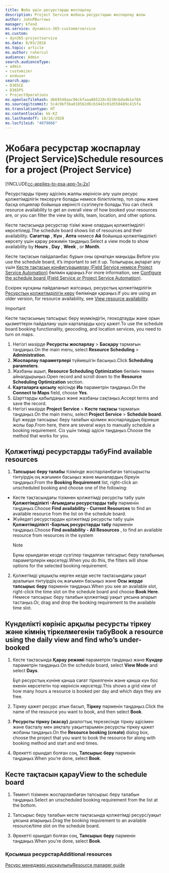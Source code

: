 ```yaml
---
title: Жоба үшін ресурстарды жоспарлау
description: Project Service жобасы ресурстарын жоспарлау жолы
author: JohnPBurrows
manager: kfend
ms.service: dynamics-365-customerservice
ms.custom:
- dyn365-projectservice
ms.date: 8/03/2018
ms.topic: article
ms.author: ruhercul
audience: Admin
search.audienceType:
- admin
- customizer
- enduser
search.app:
- D365CE
- D365PS
- ProjectOperations
ms.openlocfilehash: db69348aac96cbfaaa865228c9230cbda4b1e784
ms.sourcegitcommit: 5c4c9bf3ba018562d6cb3443c01d550489c415fa
ms.translationtype: HT
ms.contentlocale: kk-KZ
ms.lasthandoff: 10/16/2020
ms.locfileid: "4079866"
---
```

# <a name="schedule-resources-for-a-project-project-service"></a><span data-ttu-id="9f007-103">Жобаға ресурстар жоспарлау (Project Service)</span><span class="sxs-lookup"><span data-stu-id="9f007-103">Schedule resources for a project (Project Service)</span></span>

[!INCLUDE[cc-applies-to-psa-app-1x-2x](../includes/cc-applies-to-psa-app-1x-2x.md)]

<span data-ttu-id="9f007-104">Ресурстарды тіркеу әдісінің жалпы көрінісін алу үшін ресурс қолжетімділігін тексеруге болады немесе біліктіліктер, топ орны және басқа опциялар бойынша көріністі сүзгілеуге болады.</span><span class="sxs-lookup"><span data-stu-id="9f007-104">You can check resource availability to get an overall view of how booked your resources are, or you can filter the view by skills, team, location, and other options.</span></span>  
  
<span data-ttu-id="9f007-105">Кесте тақтасында ресурстар тізімі және олардың қолжетімділігі көрсетіледі.</span><span class="sxs-lookup"><span data-stu-id="9f007-105">The schedule board shows list of resources and their availability.</span></span> <span data-ttu-id="9f007-106">**Сағаттар** , **Күн** , **Апта** немесе **Ай** бойынша қолжетімділікті көрсету үшін қарау режимін таңдаңыз.</span><span class="sxs-lookup"><span data-stu-id="9f007-106">Select a view mode to show availability by **Hours** , **Day** , **Week** , or **Month**.</span></span>  
  
<span data-ttu-id="9f007-107">Кесте тақтасын пайдаланбас бұрын оны орнатқан маңызды.</span><span class="sxs-lookup"><span data-stu-id="9f007-107">Before you use the schedule board, it’s important to set it up.</span></span> <span data-ttu-id="9f007-108">Толығырақ ақпарат алу үшін [Кесте тақтасын конфигурациялау (Field Service немесе Project Service Automation)](https://docs.microsoft.com/dynamics365/field-service/configure-schedule-board) бөлімін қараңыз.</span><span class="sxs-lookup"><span data-stu-id="9f007-108">For more information, see [Configure the schedule board (Field Service or Project Service Automation)](https://docs.microsoft.com/dynamics365/field-service/configure-schedule-board).</span></span>
  
<span data-ttu-id="9f007-109">Ескірек нұсқаны пайдаланып жатсаңыз, ресурстың қолжетімділігін [Ресурстың қолжетімділігін көру](../psa/view-resource-availability.md) бөлімінде қараңыз.</span><span class="sxs-lookup"><span data-stu-id="9f007-109">If you are using an older version, for resource availability, see [View resource availability](../psa/view-resource-availability.md).</span></span>  

> [!IMPORTANT]
>  <span data-ttu-id="9f007-110">Кесте тақтасының тапсырыс беру мүмкіндігін, геокодтауды және орын қызметтерін пайдалану үшін карталарды қосу қажет.</span><span class="sxs-lookup"><span data-stu-id="9f007-110">To use the schedule board booking functionality, geocoding, and location services, you need to turn on maps.</span></span>  
> 
> 1. <span data-ttu-id="9f007-111">Негізгі мәзірде **Ресурсты жоспарлау** > **Басқару** тармағын таңдаңыз.</span><span class="sxs-lookup"><span data-stu-id="9f007-111">On the main menu, select **Resource Scheduling** > **Administration**.</span></span>  
> 2. <span data-ttu-id="9f007-112">**Жоспарлау параметрлері** түймешігін басыңыз.</span><span class="sxs-lookup"><span data-stu-id="9f007-112">Click **Scheduling parameters**.</span></span>  
> 3. <span data-ttu-id="9f007-113">Жазбаны ашып, **Resource Scheduling Optimization** бөлімін төмен айналдырыңыз.</span><span class="sxs-lookup"><span data-stu-id="9f007-113">Open record and scroll down to the **Resource Scheduling Optimization** section.</span></span>  
> 4. <span data-ttu-id="9f007-114">**Карталарға қосылу** өрісінде **Иә** параметрін таңдаңыз.</span><span class="sxs-lookup"><span data-stu-id="9f007-114">On the **Connect to Maps** field, choose **Yes**.</span></span>  
> 5. <span data-ttu-id="9f007-115">Шарттарды қабылдаңыз және жазбаны сақтаңыз.</span><span class="sxs-lookup"><span data-stu-id="9f007-115">Accept terms and save the record.</span></span>  
> 6. <span data-ttu-id="9f007-116">Негізгі мәзірде **Project Service** > **Кесте тақтасы** тармағын таңдаңыз.</span><span class="sxs-lookup"><span data-stu-id="9f007-116">On the main menu, select **Project Service** > **Schedule board**.</span></span> <span data-ttu-id="9f007-117">Бұл жерде тапсырыс беру талабын қолмен жоспарлаудың бірнеше жолы бар.</span><span class="sxs-lookup"><span data-stu-id="9f007-117">From here, there are several ways to manually schedule a booking requirement.</span></span> <span data-ttu-id="9f007-118">Сіз үшін тиімді әдісін таңдаңыз.</span><span class="sxs-lookup"><span data-stu-id="9f007-118">Choose the method that works for you.</span></span>
  
## <a name="find-available-resources"></a><span data-ttu-id="9f007-119">Қолжетімді ресурстарды табу</span><span class="sxs-lookup"><span data-stu-id="9f007-119">Find available resources</span></span>

1.  <span data-ttu-id="9f007-120">**Тапсырыс беру талабы** тізімінде жоспарланбаған тапсырысты тінтуірдің оң жағымен басыңыз және мыналардың біреуін таңдаңыз:</span><span class="sxs-lookup"><span data-stu-id="9f007-120">From the **Booking Requirement** list, right-click an unscheduled booking and choose one of the following:</span></span>  
  
- <span data-ttu-id="9f007-121">Кесте тақтасындағы тізімнен қолжетімді ресурсты табу үшін **Қолжетімділікті -Ағымдағы ресурстарды табу** пәрменін таңдаңыз.</span><span class="sxs-lookup"><span data-stu-id="9f007-121">Choose **Find availability - Current Resources** to find an available resource from the list on the schedule board.</span></span>  
- <span data-ttu-id="9f007-122">Жүйедегі ресурстардан қолжетімді ресурсты табу үшін **Қолжетімділікті -Барлық ресурстарды табу** пәрменін таңдаңыз.</span><span class="sxs-lookup"><span data-stu-id="9f007-122">Choose **Find availability - All Resources** , to find an available resource from resources in the system</span></span>  
   > [!NOTE]
   >  <span data-ttu-id="9f007-123">Бұны орындаған кезде сүзгілер таңдалған тапсырыс беру талабының параметрлерін көрсетеді.</span><span class="sxs-lookup"><span data-stu-id="9f007-123">When you do this, the filters will show options for the selected booking requirement.</span></span>  
  
2. <span data-ttu-id="9f007-124">Қолжетімді ұяшықты көрген кезде кесте тақтасындағы уақыт аралығын тінтуірдің оң жағымен басыңыз және **Осы жерде тапсырыс беру** пәрменін таңдаңыз.</span><span class="sxs-lookup"><span data-stu-id="9f007-124">When you see an available slot, right-click the time slot on the schedule board and choose **Book Here**.</span></span> <span data-ttu-id="9f007-125">Немесе тапсырыс беру талабын қолжетімді уақыт ұясына апарып тастаңыз.</span><span class="sxs-lookup"><span data-stu-id="9f007-125">Or, drag and drop the booking requirement to the available time slot.</span></span>  
  

## <a name="book-a-resource-using-the-daily-view-and-find-whos-under-booked"></a><span data-ttu-id="9f007-126">Күнделікті көрініс арқылы ресурсты тіркеу және кімнің тіркелмегенін табу</span><span class="sxs-lookup"><span data-stu-id="9f007-126">Book a resource using the daily view and find who’s under-booked</span></span>
  
1.  <span data-ttu-id="9f007-127">Кесте тақтасында **Қарау режимі** параметрін таңдаңыз және **Күндер** параметрін таңдаңыз.</span><span class="sxs-lookup"><span data-stu-id="9f007-127">On the schedule board, select **View Mode** and select **Days**.</span></span>  
  
    <span data-ttu-id="9f007-128">Бұл ресурстың күніне қанша сағат тіркелгенін және қанша күн бос екенін көрсететін тор көрінісін көрсетеді.</span><span class="sxs-lookup"><span data-stu-id="9f007-128">This shows a grid view of how many hours a resource is booked per day and which days they are free.</span></span>  
  
2.  <span data-ttu-id="9f007-129">Тіркеу қажет ресурс атын басып, **Тіркеу** пәрменін таңдаңыз.</span><span class="sxs-lookup"><span data-stu-id="9f007-129">Click the name of the resource you want to book, and then select **Book**.</span></span>  
  
3.  <span data-ttu-id="9f007-130">**Ресурсты тіркеу (жасау)** диалогтық терезесінде тіркеу әдісімен және басталу мен аяқталу уақыттарымен ресурсты тіркеу қажет жобаны таңдаңыз.</span><span class="sxs-lookup"><span data-stu-id="9f007-130">On the **Resource booking (create)** dialog box, choose the project that you want to book the resource for along with booking method and start and end times.</span></span>  
  
4.  <span data-ttu-id="9f007-131">Әрекетті орындап болған соң, **Тапсырыс беру** пәрменін таңдаңыз.</span><span class="sxs-lookup"><span data-stu-id="9f007-131">When you’re done, select **Book**.</span></span>  
  
## <a name="view-to-the-schedule-board"></a><span data-ttu-id="9f007-132">Кесте тақтасын қарау</span><span class="sxs-lookup"><span data-stu-id="9f007-132">View to the schedule board</span></span>
  
1.  <span data-ttu-id="9f007-133">Төменгі тізімнен жоспарланбаған тапсырыс беру талабын таңдаңыз.</span><span class="sxs-lookup"><span data-stu-id="9f007-133">Select an unscheduled booking requirement from the list at the bottom.</span></span>  
  
2.  <span data-ttu-id="9f007-134">Тапсырыс беру талабын кесте тақтасында қолжетімді ресурс/уақыт ұясына апарыңыз.</span><span class="sxs-lookup"><span data-stu-id="9f007-134">Drag the booking requirement to an available resource/time slot on the schedule board.</span></span>  
  
3.  <span data-ttu-id="9f007-135">Әрекетті орындап болған соң, **Тапсырыс беру** пәрменін таңдаңыз.</span><span class="sxs-lookup"><span data-stu-id="9f007-135">When you're done, select **Book**.</span></span>  
  
### <a name="additional-resources"></a><span data-ttu-id="9f007-136">Қосымша ресурстар</span><span class="sxs-lookup"><span data-stu-id="9f007-136">Additional resources</span></span>  
 [<span data-ttu-id="9f007-137">Ресурс менеджері нұсқаулығы</span><span class="sxs-lookup"><span data-stu-id="9f007-137">Resource manager guide</span></span>](../psa/resource-manager-guide.md)
